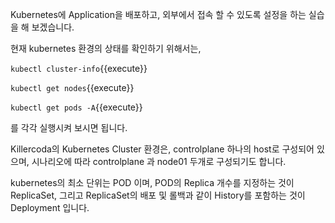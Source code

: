 Kubernetes에 Application을 배포하고, 외부에서 접속 할 수 있도록 설정을 하는 실습을 해 보겠습니다.

현재 kubernetes 환경의 상태를 확인하기 위해서는,

`kubectl cluster-info`{{execute}}

`kubectl get nodes`{{execute}}

`kubectl get pods -A`{{execute}}

를 각각 실행시켜 보시면 됩니다.

Killercoda의 Kubernetes Cluster 환경은, controlplane 하나의 host로 구성되어 있으며, 시나리오에 따라 controlplane 과 node01 두개로 구성되기도 합니다.

kubernetes의 최소 단위는 POD 이며, POD의 Replica 개수를 지정하는 것이 ReplicaSet, 그리고 ReplicaSet의 배포 및 롤백과 같이 History를 포함하는 것이 Deployment 입니다.
